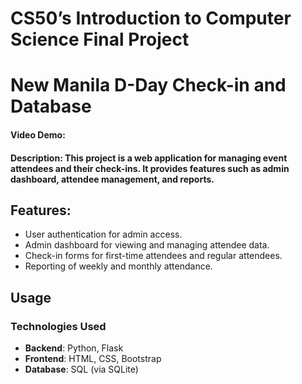 # CS50’s Introduction to Computer Science Final Project 
# New Manila D-Day Check-in and Database

#### Video Demo:  
<URL HERE>

#### Description: This project is a web application for managing event attendees and their check-ins. It provides features such as admin dashboard, attendee management, and reports.

## Features:
- User authentication for admin access.
- Admin dashboard for viewing and managing attendee data.
- Check-in forms for first-time attendees and regular attendees.
- Reporting of weekly and monthly attendance.

## Usage

### Technologies Used
- **Backend**: Python, Flask
- **Frontend**: HTML, CSS, Bootstrap
- **Database**: SQL (via SQLite)



